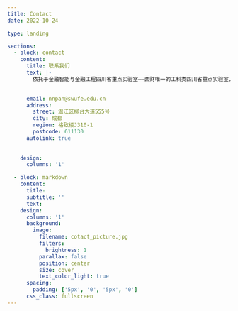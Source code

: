 ```yaml
---
title: Contact
date: 2022-10-24

type: landing

sections:
  - block: contact
    content:
      title: 联系我们
      text: |-
        依托于金融智能与金融工程四川省重点实验室——西财唯一的工科类四川省重点实验室，并在蒋昌俊院士领衔的重点实验室学术委员会指导下，我们的团队长期招收校内学生（包括本科生），涵盖岗位不限于AI大模型研发实习生、多智能体协同与强化学习实习生、智能Agent系统工程实习生、爬虫工程师等。学生将参与大规模预训练模型的研发与优化、探索多智能体系统中大模型的应用以及开发基于大模型的智能Agent系统。我们还将为每位学生提供导师级别的指导和个性化培养方案。加入团队请联系潘老师（联系方式如下），其他事宜（学术合作、校企合作）请联系赵老师（zhaoyu@swufe.edu.cn）。

      
      email: nnpan@swufe.edu.cn
      address:
        street: 温江区柳台大道555号
        city: 成都
        region: 格致楼J310-1
        postcode: 611130
      autolink: true
      
    
    design:
      columns: '1'

  - block: markdown
    content:
      title:
      subtitle: ''
      text:
    design:
      columns: '1'
      background:
        image: 
          filename: cotact_picture.jpg
          filters:
            brightness: 1
          parallax: false
          position: center
          size: cover
          text_color_light: true
      spacing:
        padding: ['5px', '0', '5px', '0']
      css_class: fullscreen
---
```

